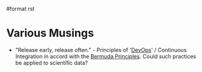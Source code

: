 \#format rst

Various Musings
===============

-   "Release early, release often." - Principles of '[DevOps](../DevOps)' / Continuous Integration in accord with the [Bermuda Principles](https://en.wikipedia.org/wiki/Bermuda_Principles). Could such practices be applied to scientific data?

